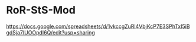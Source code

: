 # RoR-StS-Mod
https://docs.google.com/spreadsheets/d/1vkccgZuRl4VbjKcP7E3SPhTxI5iBgdSja7IUOOpdI6Q/edit?usp=sharing
